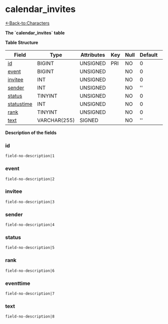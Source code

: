 # calendar\_invites

[<-Back-to:Characters](database-characters)

**The \`calendar\_invites\` table**

**Table Structure**

| Field           | Type         | Attributes | Key | Null | Default | Extra | Comment |
| --------------- | ------------ | ---------- | --- | ---- | ------- | ----- | ------- |
| [id][1]         | BIGINT       | UNSIGNED   | PRI | NO   | 0       |       |         |
| [event][2]      | BIGINT       | UNSIGNED   |     | NO   | 0       |       |         |
| [invitee][3]    | INT          | UNSIGNED   |     | NO   | 0       |       |         |
| [sender][4]     | INT          | UNSIGNED   |     | NO   | ''      |       |         |
| [status][5]     | TINYINT      | UNSIGNED   |     | NO   | 0       |       |         |
| [statustime][6] | INT          | UNSIGNED   |     | NO   | 0       |       |         |
| [rank][7]       | TINYINT      | UNSIGNED   |     | NO   | 0       |       |         |
| [text][8]       | VARCHAR(255) | SIGNED     |     | NO   | ''      |       |         |

[1]: #id
[2]: #event
[3]: #invitee
[4]: #sender
[5]: #status
[6]: #statustime
[7]: #rank
[8]: #text

**Description of the fields**

### id

`field-no-description|1`

### event

`field-no-description|2`

### invitee

`field-no-description|3`

### sender

`field-no-description|4`

### status

`field-no-description|5`

### rank

`field-no-description|6`

### eventtime

`field-no-description|7`

### text

`field-no-description|8`
